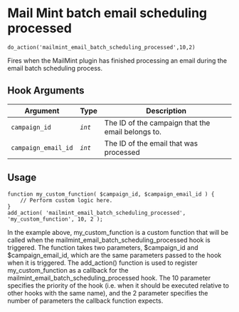 # Mail Mint batch email scheduling processed

<Badge type="tip" vertical="top" text="Mail Mint Core" /> <Badge type="warning" vertical="top" text="Basic" />

```do_action('mailmint_email_batch_scheduling_processed',10,2)```

Fires when the MailMint plugin has finished processing an email during the email batch scheduling process.


## Hook Arguments

| Argument     | Type    | Description                            |
|--------------|---------|----------------------------------------|
| `campaign_id`      | _`int`_ | The ID of the campaign that the email belongs to.  |
| `campaign_email_id` | _`int`_ | The ID of the email that was processed  |


## Usage

```
function my_custom_function( $campaign_id, $campaign_email_id ) {
    // Perform custom logic here.
}
add_action( 'mailmint_email_batch_scheduling_processed', 'my_custom_function', 10, 2 );

```

In the example above, my_custom_function is a custom function that will be called when the mailmint_email_batch_scheduling_processed hook is triggered. The function takes two parameters, $campaign_id and $campaign_email_id, which are the same parameters passed to the hook when it is triggered.
The add_action() function is used to register my_custom_function as a callback for the mailmint_email_batch_scheduling_processed hook. The 10 parameter specifies the priority of the hook (i.e. when it should be executed relative to other hooks with the same name), and the 2 parameter specifies the number of parameters the callback function expects.
